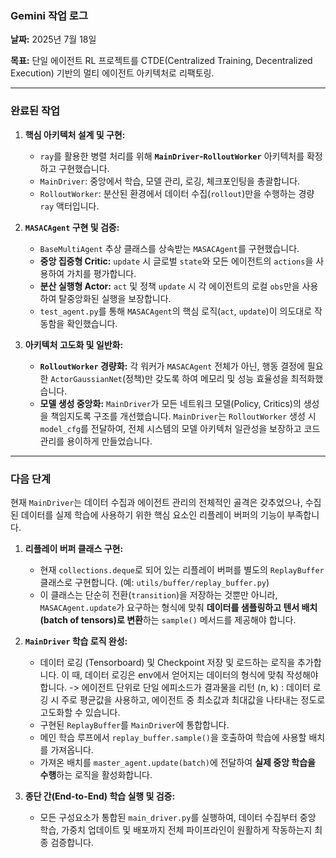 ### **Gemini 작업 로그**

**날짜:** 2025년 7월 18일

**목표:** 단일 에이전트 RL 프로젝트를 CTDE(Centralized Training, Decentralized Execution) 기반의 멀티 에이전트 아키텍처로 리팩토링.

---

### **완료된 작업**

1.  **핵심 아키텍처 설계 및 구현:**
    *   `ray`를 활용한 병렬 처리를 위해 **`MainDriver`-`RolloutWorker`** 아키텍처를 확정하고 구현했습니다.
    *   `MainDriver`: 중앙에서 학습, 모델 관리, 로깅, 체크포인팅을 총괄합니다.
    *   `RolloutWorker`: 분산된 환경에서 데이터 수집(`rollout`)만을 수행하는 경량 `ray` 액터입니다.

2.  **`MASACAgent` 구현 및 검증:**
    *   `BaseMultiAgent` 추상 클래스를 상속받는 `MASACAgent`를 구현했습니다.
    *   **중앙 집중형 Critic:** `update` 시 글로벌 `state`와 모든 에이전트의 `actions`을 사용하여 가치를 평가합니다.
    *   **분산 실행형 Actor:** `act` 및 정책 `update` 시 각 에이전트의 로컬 `obs`만을 사용하여 탈중앙화된 실행을 보장합니다.
    *   `test_agent.py`를 통해 `MASACAgent`의 핵심 로직(`act`, `update`)이 의도대로 작동함을 확인했습니다.

3.  **아키텍처 고도화 및 일반화:**
    *   **`RolloutWorker` 경량화:** 각 워커가 `MASACAgent` 전체가 아닌, 행동 결정에 필요한 `ActorGaussianNet`(정책)만 갖도록 하여 메모리 및 성능 효율성을 최적화했습니다.
    *   **모델 생성 중앙화:** `MainDriver`가 모든 네트워크 모델(Policy, Critics)의 생성을 책임지도록 구조를 개선했습니다. `MainDriver`는 `RolloutWorker` 생성 시 `model_cfg`를 전달하여, 전체 시스템의 모델 아키텍처 일관성을 보장하고 코드 관리를 용이하게 만들었습니다.

---

### **다음 단계**

현재 `MainDriver`는 데이터 수집과 에이전트 관리의 전체적인 골격은 갖추었으나, 수집된 데이터를 실제 학습에 사용하기 위한 핵심 요소인 리플레이 버퍼의 기능이 부족합니다.

1.  **리플레이 버퍼 클래스 구현:**
    *   현재 `collections.deque`로 되어 있는 리플레이 버퍼를 별도의 `ReplayBuffer` 클래스로 구현합니다. (예: `utils/buffer/replay_buffer.py`)
    *   이 클래스는 단순히 전환(`transition`)을 저장하는 것뿐만 아니라, `MASACAgent.update`가 요구하는 형식에 맞춰 **데이터를 샘플링하고 텐서 배치(batch of tensors)로 변환**하는 `sample()` 메서드를 제공해야 합니다.

2.  **`MainDriver` 학습 로직 완성:**
    *   데이터 로깅 (Tensorboard) 및 Checkpoint 저장 및 로드하는 로직을 추가합니다. 이 때, 데이터 로깅은 env에서 얻어지는 데이터의 형식에 맞춰 작성해야합니다.
            -> 에이전트 단위로 단일 에피소드가 결과물을 리턴 (n, k) : 데이터 로깅 시 주로 평균값을 사용하고, 에이전트 중 최소값과 최대값을 나타내는 정도로 고도화할 수 있습니다.
    *   구현된 `ReplayBuffer`를 `MainDriver`에 통합합니다.
    *   메인 학습 루프에서 `replay_buffer.sample()`을 호출하여 학습에 사용할 배치를 가져옵니다.
    *   가져온 배치를 `master_agent.update(batch)`에 전달하여 **실제 중앙 학습을 수행**하는 로직을 활성화합니다.

3.  **종단 간(End-to-End) 학습 실행 및 검증:**
    *   모든 구성요소가 통합된 `main_driver.py`를 실행하여, 데이터 수집부터 중앙 학습, 가중치 업데이트 및 배포까지 전체 파이프라인이 원활하게 작동하는지 최종 검증합니다.